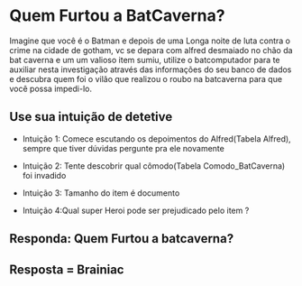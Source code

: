 # Quem Furtou a BatCaverna?

Imagine que você é o Batman e depois de uma Longa noite de luta contra o crime na cidade de gotham, vc se depara com alfred desmaiado no chão da bat caverna e um um valioso item sumiu, utilize o batcomputador para te auxiliar nesta investigação através das informações do seu banco de dados e descubra quem foi o vilão que realizou o roubo na batcaverna para que você possa impedi-lo.

## Use sua intuição de detetive

- Intuição 1: Comece escutando os depoimentos do Alfred(Tabela Alfred), sempre que tiver dúvidas pergunte pra ele novamente

- Intuição 2: Tente descobrir qual cômodo(Tabela Comodo_BatCaverna) foi invadido

- Intuição 3: Tamanho do item é documento

- Intuição 4:Qual super Heroi pode ser prejudicado pelo item ?



## Responda: Quem Furtou a batcaverna?

## Resposta = Brainiac
